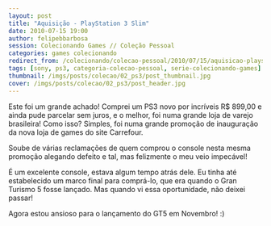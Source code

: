 ```yaml
---
layout: post
title: "Aquisição - PlayStation 3 Slim"
date: 2010-07-15 19:00
author: felipebbarbosa
session: Colecionando Games // Coleção Pessoal
categories: games colecionando
redirect_from: /colecionando/colecao-pessoal/2010/07/15/aquisicao-playstation3.html
tags: [sony, ps3, categoria-colecao-pessoal, serie-colecionando-games]
thumbnail: /imgs/posts/colecao/02_ps3/post_thumbnail.jpg
cover: /imgs/posts/colecao/02_ps3/post_header.jpg
---
```


Este foi um grande achado! Comprei um PS3 novo por incríveis R\$ 899,00 e ainda pude parcelar sem juros, e o melhor, foi numa grande loja de varejo brasileira! Como isso? Simples, foi numa grande promoção de inauguração da nova loja de games do site Carrefour.

<!--more-->

Soube de várias reclamações de quem comprou o console nesta mesma promoção alegando defeito e tal, mas felizmente o meu veio impecável!

É um excelente console, estava algum tempo atrás dele. Eu tinha até estabelecido um marco final para comprá-lo, que era quando o Gran Turismo 5 fosse lançado. Mas quando vi essa oportunidade, não deixei passar!

Agora estou ansioso para o lançamento do GT5 em Novembro! :)
